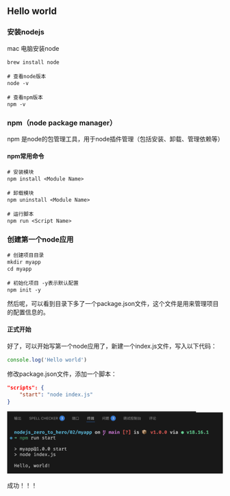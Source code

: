 ## Hello world

### 安装nodejs
mac 电脑安装node
```shell
brew install node

# 查看node版本
node -v

# 查看npm版本
npm -v
```

### npm（node package manager）
npm 是node的包管理工具，用于node插件管理（包括安装、卸载、管理依赖等）

#### npm常用命令
```shell
# 安装模块
npm install <Module Name>

# 卸载模块
npm uninstall <Module Name>

# 运行脚本
npm run <Script Name>
```

### 创建第一个node应用
```shell
# 创建项目目录
mkdir myapp
cd myapp

# 初始化项目 -y表示默认配置
npm init -y
```

然后呢，可以看到目录下多了一个package.json文件，这个文件是用来管理项目的配置信息的。

#### 正式开始
好了，可以开始写第一个node应用了，新建一个index.js文件，写入以下代码：
```js
console.log('Hello world')
```

修改package.json文件，添加一个脚本：
```json
"scripts": {
    "start": "node index.js"
}
```

![alt text](./hello.png)

成功！！！
